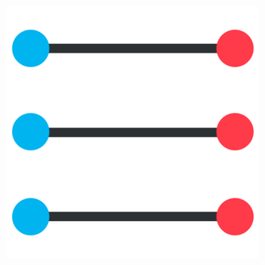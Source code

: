 ![alt text](https://github.com/marianpmd/covid-visualizer/blob/master/src/main/resources/META-INF/resources/icons/icon.png)
